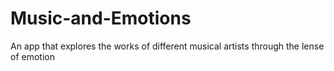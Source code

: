 # Music-and-Emotions
An app that explores the works of different musical artists through the lense of emotion
